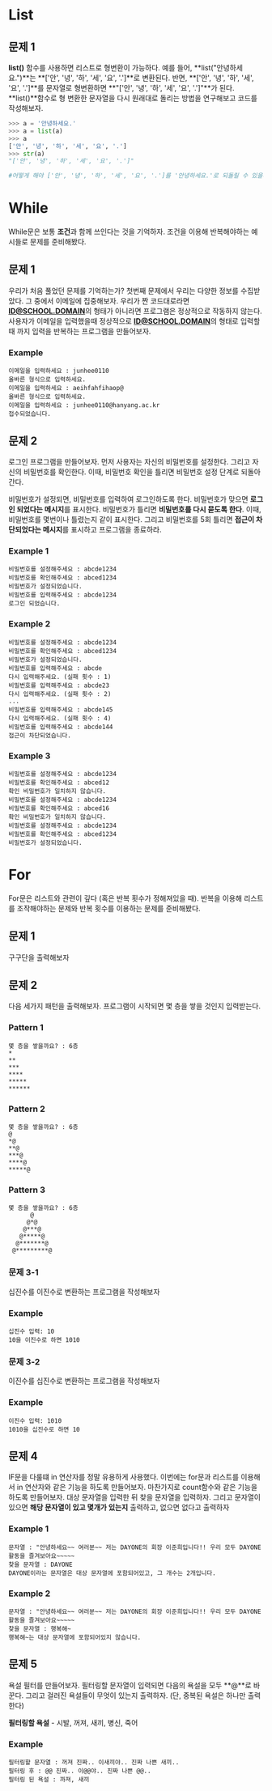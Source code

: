 # List

## 문제 1
**list()** 함수를 사용하면 리스트로 형변환이 가능하다. 예를 들어, **list("안녕하세요.")**는 **['안', '녕', '하', '세', '요', '.']**로 변환된다. 반면, **['안', '녕', '하', '세', '요', '.']**를 문자열로 형변환하면 **"['안', '녕', '하', '세', '요', '.']"**가 된다. **list()**함수로 형 변환한 문자열을 다시 원래대로 돌리는 방법을 연구해보고 코드를 작성해보자.

```python
>>> a = '안녕하세요.'
>>> a = list(a)
>>> a
['안', '녕', '하', '세', '요', '.']
>>> str(a)
"['안', '녕', '하', '세', '요', '.']"

#어떻게 해야 ['안', '녕', '하', '세', '요', '.']를 '안녕하세요.'로 되돌릴 수 있을까?
```

# While

While문은 보통 **조건**과 함께 쓰인다는 것을 기억하자. 조건을 이용해 반복해야하는 예시들로 문제를 준비해봤다.

## 문제 1

우리가 처음 풀었던 문제를 기억하는가? 첫번째 문제에서 우리는 다양한 정보를 수집받았다. 그 중에서 이메일에 집중해보자. 우리가 짠 코드대로라면 **ID@SCHOOL.DOMAIN**의 형태가 아니라면 프로그램은 정상적으로 작동하지 않는다.
사용자가 이메일을 입력했을때 정상적으로 **ID@SCHOOL.DOMAIN**의 형태로 입력할 때 까지 입력을 반복하는 프로그램을 만들어보자.

### Example

```
이메일을 입력하세요 : junhee0110
올바른 형식으로 입력하세요.
이메일을 입력하세요 : aeihfahfihaop@
올바른 형식으로 입력하세요.
이메일을 입력하세요 : junhee0110@hanyang.ac.kr
접수되었습니다.
```

## 문제 2

로그인 프로그램을 만들어보자. 먼저 사용자는 자신의 비밀번호를 설정한다. 그리고 자신의 비밀번호를 확인한다. 이때, 비밀번호 확인을 틀리면 비밀번호 설정 단계로 되돌아 간다.

비밀번호가 설정되면, 비밀번호를 입력하여 로그인하도록 한다. 비밀번호가 맞으면 **로그인 되었다는 메시지**를 표시한다. 비밀번호가 틀리면 **비밀번호를 다시 묻도록 한다**. 이때, 비밀번호를 몇번이나 틀렸는지 같이 표시한다. 그리고 비밀번호를 5회 틀리면 **접근이 차단되었다는 메시지**를 표시하고 프로그램을 종료하라.

### Example 1
```
비밀번호를 설정해주세요 : abcde1234
비밀번호를 확인해주세요 : abced1234
비밀번호가 설정되었습니다.
비밀번호를 입력해주세요 : abcde1234
로그인 되었습니다.
```
### Example 2
```
비밀번호를 설정해주세요 : abcde1234
비밀번호를 확인해주세요 : abced1234
비밀번호가 설정되었습니다.
비밀번호를 입력해주세요 : abcde
다시 입력해주세요. (실패 횟수 : 1)
비밀번호를 입력해주세요 : abcde23
다시 입력해주세요. (실패 횟수 : 2)
...
비밀번호를 입력해주세요 : abcde145
다시 입력해주세요. (실패 횟수 : 4)
비밀번호를 입력해주세요 : abcde144
접근이 차단되었습니다.
```
### Example 3
```
비밀번호를 설정해주세요 : abcde1234
비밀번호를 확인해주세요 : abced12
확인 비밀번호가 일치하지 않습니다.
비밀번호를 설정해주세요 : abcde1234
비밀번호를 확인해주세요 : abced16
확인 비밀번호가 일치하지 않습니다.
비밀번호를 설정해주세요 : abcde1234
비밀번호를 확인해주세요 : abced1234
비밀번호가 설정되었습니다.
```
# For

For문은 리스트와 관련이 깊다 (혹은 반복 횟수가 정해져있을 때). 반복을 이용해 리스트를 조작해야하는 문제와 반복 횟수를 이용하는 문제를 준비해봤다.

## 문제 1
구구단을 출력해보자

## 문제 2
다음 세가지 패턴을 출력해보자. 프로그램이 시작되면 몇 층을 쌓을 것인지 입력받는다.

### Pattern 1
```
몇 층을 쌓을까요? : 6층
*
**
***
****
*****
******
```

### Pattern 2
```
몇 층을 쌓을까요? : 6층
@
*@
**@
***@
****@
*****@
```

### Pattern 3
```
몇 층을 쌓을까요? : 6층
      @      
     @*@     
    @***@
   @*****@
  @*******@
 @*********@      
```

### 문제 3-1
십진수를 이진수로 변환하는 프로그램을 작성해보자

### Example
```
십진수 입력: 10
10을 이진수로 하면 1010
```

### 문제 3-2
이진수를 십진수로 변환하는 프로그램을 작성해보자

### Example
```
이진수 입력: 1010
1010을 십진수로 하면 10
```

## 문제 4
IF문을 다룰떄 in 연산자를 정말 유용하게 사용했다.
이번에는 for문과 리스트를 이용해서 in 연산자와 같은 기능을 하도록 만들어보자.
마찬가지로 count함수와 같은 기능을 하도록 만들어보자.
대상 문자열을 입력한 뒤 찾을 문자열을 입력하자. 그리고 문자열이 있으면 **해당 문자열이 있고 몇개가 있는지** 출력하고, 없으면 없다고 출력하자

### Example 1
```
문자열 : "안녕하세요~~ 여러분~~ 저는 DAYONE의 회장 이준희입니다!! 우리 모두 DAYONE 활동을 즐겨보아요~~~~~
찾을 문자열 : DAYONE
DAYONE이라는 문자열은 대상 문자열에 포함되어있고, 그 개수는 2개입니다.
```
### Example 2
```
문자열 : "안녕하세요~~ 여러분~~ 저는 DAYONE의 회장 이준희입니다!! 우리 모두 DAYONE 활동을 즐겨보아요~~~~~
찾을 문자열 : 행복해~
행복해~는 대상 문자열에 포함되어있지 않습니다.
```

## 문제 5
욕설 필터를 만들어보자. 필터링할 문자열이 입력되면 다음의 욕설을 모두 **@**로 바꾼다. 그리고 걸러진 욕설들이 무엇이 있는지 출력하자. (단, 중복된 욕설은 하나만 출력한다)

**필터링할 욕설** - 시발, 꺼져, 새끼, 병신, 죽어

### Example
```
필터링할 문자열 : 꺼져 진짜.. 이새끼야.. 진짜 나쁜 새끼..
필터링 후 : @@ 진짜.. 이@@야.. 진짜 나쁜 @@..
필터링 된 욕설 : 까져, 새끼
```
